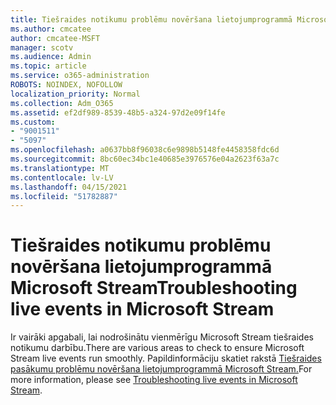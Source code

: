```yaml
---
title: Tiešraides notikumu problēmu novēršana lietojumprogrammā Microsoft Stream
ms.author: cmcatee
author: cmcatee-MSFT
manager: scotv
ms.audience: Admin
ms.topic: article
ms.service: o365-administration
ROBOTS: NOINDEX, NOFOLLOW
localization_priority: Normal
ms.collection: Adm_O365
ms.assetid: ef2df989-8539-48b5-a324-97d2e09f14fe
ms.custom:
- "9001511"
- "5097"
ms.openlocfilehash: a0637bb8f96038c6e9898b5148fe4458358fdc6d
ms.sourcegitcommit: 8bc60ec34bc1e40685e3976576e04a2623f63a7c
ms.translationtype: MT
ms.contentlocale: lv-LV
ms.lasthandoff: 04/15/2021
ms.locfileid: "51782887"
---
```

# <a name="troubleshooting-live-events-in-microsoft-stream"></a><span data-ttu-id="8435e-102">Tiešraides notikumu problēmu novēršana lietojumprogrammā Microsoft Stream</span><span class="sxs-lookup"><span data-stu-id="8435e-102">Troubleshooting live events in Microsoft Stream</span></span>

<span data-ttu-id="8435e-103">Ir vairāki apgabali, lai nodrošinātu vienmērīgu Microsoft Stream tiešraides notikumu darbību.</span><span class="sxs-lookup"><span data-stu-id="8435e-103">There are various areas to check to ensure Microsoft Stream live events run smoothly.</span></span> <span data-ttu-id="8435e-104">Papildinformāciju skatiet rakstā [Tiešraides pasākumu problēmu novēršana lietojumprogrammā Microsoft Stream.](https://docs.microsoft.com/stream/live-event-troubleshooting)</span><span class="sxs-lookup"><span data-stu-id="8435e-104">For more information, please see [Troubleshooting live events in Microsoft Stream](https://docs.microsoft.com/stream/live-event-troubleshooting).</span></span>

